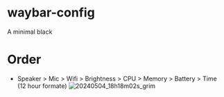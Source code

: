 # waybar-config

A minimal black 


# Order 
- Speaker > Mic > Wifi > Brightness > CPU > Memory > Battery > Time (12 hour formate)
  ![20240504_18h18m02s_grim](https://github.com/kamlendras/waybar-config/assets/96082996/71c6f642-5ece-4a33-b962-960f217b6849)

